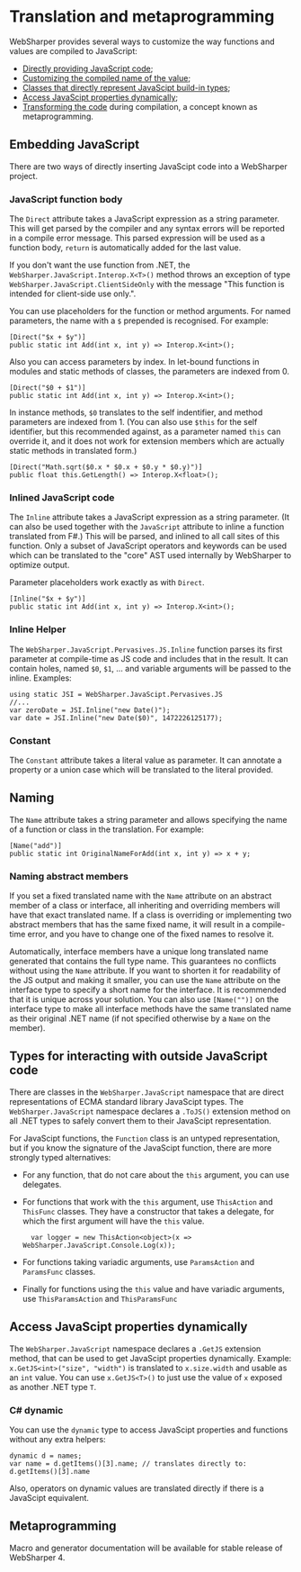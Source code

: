 # Translation and metaprogramming

WebSharper provides several ways to customize the way functions and
values are compiled to JavaScript:

* [Directly providing JavaScript code](#javascript);
* [Customizing the compiled name of the value](#name);
* [Classes that directly represent JavaScipt build-in types](#types);
* [Access JavaScipt properties dynamically](#dynamic);
* [Transforming the code](#meta) during compilation, a concept
  known as metaprogramming.

<a name="javascript"></a>
## Embedding JavaScript

There are two ways of directly inserting JavaScipt code into a WebSharper project.

### JavaScript function body

The `Direct` attribute takes a JavaScript expression as a string parameter.
This will get parsed by the compiler and any syntax errors will be reported in a
compile error message.
This parsed expression will be used as a function body, `return` is automatically
added for the last value.

If you don't want the use function from .NET, the `WebSharper.JavaScript.Interop.X<T>()` method
throws an exception of type `WebSharper.JavaScript.ClientSideOnly` with the message
"This function is intended for client-side use only.".

You can use placeholders for the function or method arguments.
For named parameters, the name with a `$` prepended is recognised.
For example:

    [Direct("$x + $y")]
    public static int Add(int x, int y) => Interop.X<int>();

Also you can access parameters by index.
In let-bound functions in modules and static methods of classes, the parameters
are indexed from 0.

    [Direct("$0 + $1")]
    public static int Add(int x, int y) => Interop.X<int>();
    
In instance methods, `$0` translates to the self indentifier, and method parameters
are indexed from 1.
(You can also use `$this` for the self identifier, but this recommended against, as
a parameter named `this` can override it, and it does not work for extension members
which are actually static methods in translated form.)

    [Direct("Math.sqrt($0.x * $0.x + $0.y * $0.y)")]
    public float this.GetLength() => Interop.X<float>();

### Inlined JavaScript code

The `Inline` attribute  takes a JavaScript expression as a string parameter.
(It can also be used together with the `JavaScript` attribute to inline a function
translated from F#.)
This will be parsed, and inlined to all call sites of this function.
Only a subset of JavaScript operators and keywords can be used which can be translated
to the "core" AST used internally by WebSharper to optimize output.

Parameter placeholders work exactly as with `Direct`. 

    [Inline("$x + $y")]
    public static int Add(int x, int y) => Interop.X<int>();

### Inline Helper

The `WebSharper.JavaScript.Pervasives.JS.Inline` function parses its first parameter at compile-time as JS code and includes
that in the result. It can contain holes, named `$0`, `$1`, ... and variable arguments will
be passed to the inline. Examples:

    using static JSI = WebSharper.JavaScipt.Pervasives.JS
    //...
    var zeroDate = JSI.Inline("new Date()");
    var date = JSI.Inline("new Date($0)", 1472226125177);	

	
### Constant

The `Constant` attribute takes a literal value as parameter.
It can annotate a property or a union case which will be translated to the literal provided.

<a name="name"></a>
## Naming

The `Name` attribute takes a string parameter and allows specifying
the name of a function or class in the translation.
For example:

    [Name("add")]
    public static int OriginalNameForAdd(int x, int y) => x + y;

### Naming abstract members

If you set a fixed translated name with the `Name` attribute on an abstract member of a class
or interface, all inheriting and overriding members will have that exact translated name.
If a class is overriding or implementing two abstract members that has the same fixed name,
it will result in a compile-time error, and you have to change one of the fixed names to resolve it.

Automatically, interface members have a unique long translated name generated that contains the full type name.
This guarantees no conflicts without using the `Name` attribute.
If you want to shorten it for readability of the JS output and making it smaller,
you can use the `Name` attribute on the interface type to specify a short name for the interface.
It is recommended that it is unique across your solution.
You can also use `[Name("")]` on the interface type to make all interface methods have the same translated name
as their original .NET name (if not specified otherwise by a `Name` on the member).
	
<a name="types"></a>
## Types for interacting with outside JavaScript code

There are classes in the `WebSharper.JavaScript` namespace that are direct representations of ECMA standard
library JavaScipt types.
The `WebSharper.JavaScript` namespace declares a `.ToJS()` extension method on all .NET types to safely
convert them to their JavaScipt representation.

For JavaScipt functions, the `Function` class is an untyped representation, but if you know the signature of
the JavaScipt function, there are more strongly typed alternatives:

* For any function, that do not care about the `this` argument, you can use delegates.
* For functions that work with the `this` argument, use `ThisAction` and `ThisFunc` classes.
They have a constructor that takes a delegate, for which the first argument will have the `this` value.

        var logger = new ThisAction<object>(x => WebSharper.JavaScript.Console.Log(x));

* For functions taking variadic arguments, use `ParamsAction` and `ParamsFunc` classes.
* Finally for functions using the `this` value and have variadic arguments, use `ThisParamsAction` and `ThisParamsFunc`

<a name="dynamic"></a>
## Access JavaScipt properties dynamically

The `WebSharper.JavaScript` namespace declares a `.GetJS` extension method, that can be used to get JavaScipt properties dynamically.
Example: `x.GetJS<int>("size", "width")` is translated to `x.size.width` and usable as an `int` value.
You can use `x.GetJS<T>()` to just use the value of `x` exposed as another .NET type `T`.

### C# dynamic
You can use the `dynamic` type to access JavaScipt properties and functions without any extra helpers:

    dynamic d = names;
    var name = d.getItems()[3].name; // translates directly to: d.getItems()[3].name
    
Also, operators on dynamic values are translated directly if there is a JavaScipt equivalent.

<a name="meta"></a>
## Metaprogramming

Macro and generator documentation will be available for stable release of WebSharper 4.